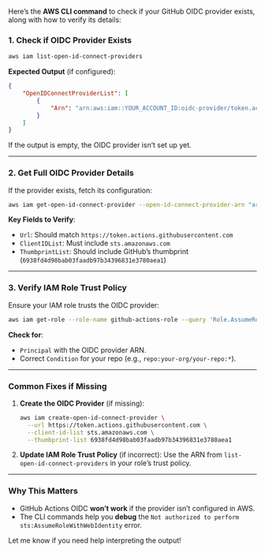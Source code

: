 Here’s the **AWS CLI command** to check if your GitHub OIDC provider exists, along with how to verify its details:

### **1. Check if OIDC Provider Exists**
```bash
aws iam list-open-id-connect-providers
```
**Expected Output** (if configured):
```json
{
    "OpenIDConnectProviderList": [
        {
            "Arn": "arn:aws:iam::YOUR_ACCOUNT_ID:oidc-provider/token.actions.githubusercontent.com"
        }
    ]
}
```
If the output is empty, the OIDC provider isn’t set up yet.

---

### **2. Get Full OIDC Provider Details**
If the provider exists, fetch its configuration:
```bash
aws iam get-open-id-connect-provider --open-id-connect-provider-arn "arn:aws:iam::255945442255:oidc-provider/token.actions.githubusercontent.com"
```
**Key Fields to Verify**:
- `Url`: Should match `https://token.actions.githubusercontent.com`
- `ClientIDList`: Must include `sts.amazonaws.com`
- `ThumbprintList`: Should include GitHub’s thumbprint (`6938fd4d98bab03faadb97b34396831e3780aea1`)

---

### **3. Verify IAM Role Trust Policy**
Ensure your IAM role trusts the OIDC provider:
```bash
aws iam get-role --role-name github-actions-role --query 'Role.AssumeRolePolicyDocument'
```
**Check for**:
- `Principal` with the OIDC provider ARN.
- Correct `Condition` for your repo (e.g., `repo:your-org/your-repo:*`).

---

### **Common Fixes if Missing**
1. **Create the OIDC Provider** (if missing):
   ```bash
   aws iam create-open-id-connect-provider \
     --url https://token.actions.githubusercontent.com \
     --client-id-list sts.amazonaws.com \
     --thumbprint-list 6938fd4d98bab03faadb97b34396831e3780aea1
   ```

2. **Update IAM Role Trust Policy** (if incorrect):
   Use the ARN from `list-open-id-connect-providers` in your role’s trust policy.

---

### **Why This Matters**
- GitHub Actions OIDC **won’t work** if the provider isn’t configured in AWS.
- The CLI commands help you **debug** the `Not authorized to perform sts:AssumeRoleWithWebIdentity` error.

Let me know if you need help interpreting the output!